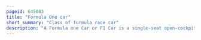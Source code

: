 ```yaml
---
pageid: 645083
title: "Formula One car"
short_summary: "Class of formula race car"
description: "A Formula one Car or F1 Car is a single-seat open-cockpit open-wheel Formula one Racing Car with substantial Front and rear Wings and an Engine positioned behind the Driver which is meant to be used in Competition at Formula one Racing Events. The Rules governing the Cars are unique to the Championship and specify that Cars must be built by the racing Teams themselves though Design and Production can be outsourced. Formula one Cars are the fastest Cars around a Race Track in the World owing to very high Cornering Speeds achieved through the Generation of large Amounts of aerodynamic Downforce. Due to the Amount of braking Force and the total cornering Envelope of a Formula one Vehicle Formula one Drivers experience frequent lateral G-Loadings of more than five G and Peak Cornering Forces of up to seven lateral G."
---
```

